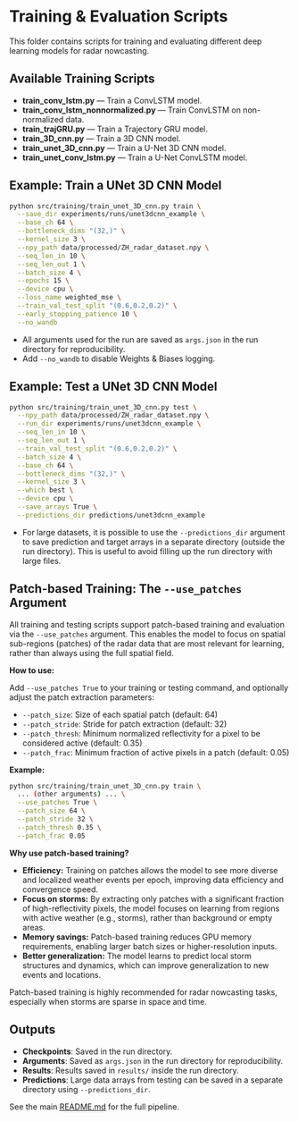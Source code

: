 # Training & Evaluation Scripts

This folder contains scripts for training and evaluating different deep learning models for radar nowcasting.

## Available Training Scripts

- **train_conv_lstm.py** — Train a ConvLSTM model.
- **train_conv_lstm_nonnormalized.py** — Train ConvLSTM on non-normalized data.
- **train_trajGRU.py** — Train a Trajectory GRU model.
- **train_3D_cnn.py** — Train a 3D CNN model.
- **train_unet_3D_cnn.py** — Train a U-Net 3D CNN model.
- **train_unet_conv_lstm.py** — Train a U-Net ConvLSTM model.

## Example: Train a UNet 3D CNN Model

```bash
python src/training/train_unet_3D_cnn.py train \
  --save_dir experiments/runs/unet3dcnn_example \
  --base_ch 64 \
  --bottleneck_dims "(32,)" \
  --kernel_size 3 \
  --npy_path data/processed/ZH_radar_dataset.npy \
  --seq_len_in 10 \
  --seq_len_out 1 \
  --batch_size 4 \
  --epochs 15 \
  --device cpu \
  --loss_name weighted_mse \
  --train_val_test_split "(0.6,0.2,0.2)" \
  --early_stopping_patience 10 \
  --no_wandb
```

- All arguments used for the run are saved as `args.json` in the run directory for reproducibility.
- Add `--no_wandb` to disable Weights & Biases logging.

## Example: Test a UNet 3D CNN Model

```bash
python src/training/train_unet_3D_cnn.py test \
  --npy_path data/processed/ZH_radar_dataset.npy \
  --run_dir experiments/runs/unet3dcnn_example \
  --seq_len_in 10 \
  --seq_len_out 1 \
  --train_val_test_split "(0.6,0.2,0.2)" \
  --batch_size 4 \
  --base_ch 64 \
  --bottleneck_dims "(32,)" \
  --kernel_size 3 \
  --which best \
  --device cpu \
  --save_arrays True \
  --predictions_dir predictions/unet3dcnn_example
```

- For large datasets, it is possible to use the `--predictions_dir` argument to save prediction and target arrays in a separate directory (outside the run directory). 
This is useful to avoid filling up the run directory with large files.

## Patch-based Training: The `--use_patches` Argument

All training and testing scripts support patch-based training and evaluation via the `--use_patches` argument. This enables the model to focus on spatial sub-regions (patches) of the radar data that are most relevant for learning, rather than always using the full spatial field.

**How to use:**

Add `--use_patches True` to your training or testing command, and optionally adjust the patch extraction parameters:

- `--patch_size`: Size of each spatial patch (default: 64)
- `--patch_stride`: Stride for patch extraction (default: 32)
- `--patch_thresh`: Minimum normalized reflectivity for a pixel to be considered active (default: 0.35)
- `--patch_frac`: Minimum fraction of active pixels in a patch (default: 0.05)

**Example:**

```bash
python src/training/train_unet_3D_cnn.py train \
  ... (other arguments) ... \
  --use_patches True \
  --patch_size 64 \
  --patch_stride 32 \
  --patch_thresh 0.35 \
  --patch_frac 0.05
```

**Why use patch-based training?**

- **Efficiency:** Training on patches allows the model to see more diverse and localized weather events per epoch, improving data efficiency and convergence speed.
- **Focus on storms:** By extracting only patches with a significant fraction of high-reflectivity pixels, the model focuses on learning from regions with active weather (e.g., storms), rather than background or empty areas.
- **Memory savings:** Patch-based training reduces GPU memory requirements, enabling larger batch sizes or higher-resolution inputs.
- **Better generalization:** The model learns to predict local storm structures and dynamics, which can improve generalization to new events and locations.

Patch-based training is highly recommended for radar nowcasting tasks, especially when storms are sparse in space and time.

## Outputs
- **Checkpoints**: Saved in the run directory.
- **Arguments**: Saved as `args.json` in the run directory for reproducibility.
- **Results**: Results saved in `results/` inside the run directory.
- **Predictions**: Large data arrays from testing can be saved in a separate directory using `--predictions_dir`.

See the main [README.md](../../README.md) for the full pipeline. 